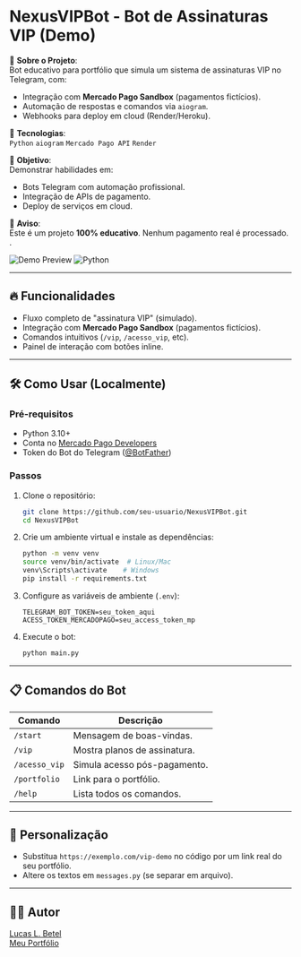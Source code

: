 # NexusVIPBot - Bot de Assinaturas VIP (Demo)  

🤖 **Sobre o Projeto**:  
Bot educativo para portfólio que simula um sistema de assinaturas VIP no Telegram, com:  
- Integração com **Mercado Pago Sandbox** (pagamentos fictícios).  
- Automação de respostas e comandos via `aiogram`.  
- Webhooks para deploy em cloud (Render/Heroku).  

🔧 **Tecnologias**:  
`Python` `aiogram` `Mercado Pago API` `Render`  

🚀 **Objetivo**:  
Demonstrar habilidades em:  
- Bots Telegram com automação profissional.  
- Integração de APIs de pagamento.  
- Deploy de serviços em cloud.  

📌 **Aviso**:  
Este é um projeto **100% educativo**. Nenhum pagamento real é processado.  .

![Demo Preview](https://img.shields.io/badge/Status-Demo_Project-blue) 
![Python](https://img.shields.io/badge/Python-3.10%2B-yellowgreen)

---

## 🔥 Funcionalidades
- Fluxo completo de "assinatura VIP" (simulado).
- Integração com **Mercado Pago Sandbox** (pagamentos fictícios).
- Comandos intuitivos (`/vip`, `/acesso_vip`, etc).
- Painel de interação com botões inline.

---

## 🛠️ Como Usar (Localmente)

### Pré-requisitos
- Python 3.10+
- Conta no [Mercado Pago Developers](https://www.mercadopago.com.br/developers)
- Token do Bot do Telegram ([@BotFather](https://t.me/BotFather))

### Passos
1. Clone o repositório:
   ```bash
   git clone https://github.com/seu-usuario/NexusVIPBot.git
   cd NexusVIPBot
   ```

2. Crie um ambiente virtual e instale as dependências:
   ```bash
   python -m venv venv
   source venv/bin/activate  # Linux/Mac
   venv\Scripts\activate    # Windows
   pip install -r requirements.txt
   ```

3. Configure as variáveis de ambiente (`.env`):
   ```env
   TELEGRAM_BOT_TOKEN=seu_token_aqui
   ACESS_TOKEN_MERCADOPAGO=seu_access_token_mp
   ```

4. Execute o bot:
   ```bash
   python main.py
   ```

---

## 📋 Comandos do Bot
| Comando       | Descrição                          |
|---------------|-----------------------------------|
| `/start`      | Mensagem de boas-vindas.          |
| `/vip`        | Mostra planos de assinatura.      |
| `/acesso_vip` | Simula acesso pós-pagamento.      |
| `/portfolio`  | Link para o portfólio.            |
| `/help`       | Lista todos os comandos.          |

---


## 📌 Personalização
- Substitua `https://exemplo.com/vip-demo` no código por um link real do seu portfólio.
- Altere os textos em `messages.py` (se separar em arquivo).

---


## 👨‍💻 Autor
[Lucas L. Betel](https://github.com/seu-usuario)  
[Meu Portfólio](https://lucasbeteldev.com.br)  

```